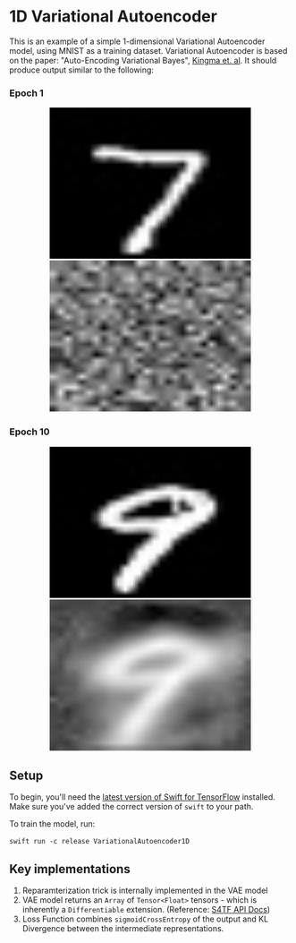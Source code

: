 # 1D Variational Autoencoder

This is an example of a simple 1-dimensional Variational Autoencoder model, using MNIST as a training dataset. Variational Autoencoder is based on the paper: "Auto-Encoding Variational Bayes", [Kingma et. al](https://arxiv.org/abs/1312.6114). It should produce output similar to the following:

### Epoch 1
<p align="center">
<img src="images/epoch-1-input.jpg" height="270" width="360">
<img src="images/epoch-1-output.jpg" height="270" width="360">
</p>

### Epoch 10
<p align="center">
<img src="images/epoch-10-input.jpg" height="270" width="360">
<img src="images/epoch-10-output.jpg" height="270" width="360">
</p>


## Setup

To begin, you'll need the [latest version of Swift for
TensorFlow](https://github.com/tensorflow/swift/blob/master/Installation.md)
installed. Make sure you've added the correct version of `swift` to your path.

To train the model, run:

```
swift run -c release VariationalAutoencoder1D
```

## Key implementations

1. Reparamterization trick is internally implemented in the VAE model
2. VAE model returns an `Array` of `Tensor<Float>` tensors - which is inherently a `Differentiable` extension. (Reference: [S4TF API Docs](https://www.tensorflow.org/swift/api_docs/Extensions/Array)) 
3. Loss Function combines `sigmoidCrossEntropy` of the output and KL Divergence between the intermediate representations. 
